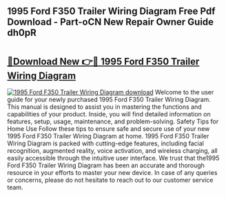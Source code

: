 ## 1995 Ford F350 Trailer Wiring Diagram Free Pdf Download - Part-oCN New Repair Owner Guide dh0pR

# <h2><a href="http://dfl7g7.blite.top/?on=1995+Ford+F350+Trailer+Wiring+Diagram">🔗Download New 👉🔴 1995 Ford F350 Trailer Wiring Diagram</a></h2>

[![1995 Ford F350 Trailer Wiring Diagram download](https://i.imgur.com/lujVjoI.png)](http://dfl7g7.blite.top/?on=1995+Ford+F350+Trailer+Wiring+Diagram)
Welcome to the user guide for your newly purchased 1995 Ford F350 Trailer Wiring Diagram. This manual is designed to assist you in mastering the functions and capabilities of your product. Inside, you will find detailed information on features, setup, usage, maintenance, and problem-solving. Safety Tips for Home Use Follow these tips to ensure safe and secure use of your new 1995 Ford F350 Trailer Wiring Diagram at home. 1995 Ford F350 Trailer Wiring Diagram is packed with cutting-edge features, including facial recognition, augmented reality, voice activation, and wireless charging, all easily accessible through the intuitive user interface. We trust that the1995 Ford F350 Trailer Wiring Diagram has been an accurate and thorough resource in your efforts to master your new device. In case of any queries or concerns, please do not hesitate to reach out to our customer service team.
